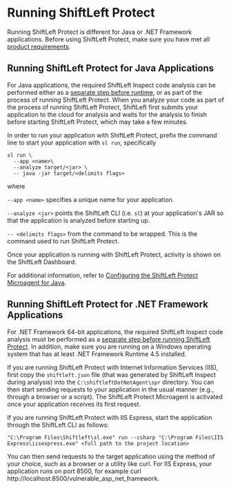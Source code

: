# Running ShiftLeft Protect

Running ShiftLeft Protect is different for Java or .NET Framework applications. Before using ShiftLeft Protect, make sure you have met all [product requirements](../../introduction/requirements.md). 

## Running ShiftLeft Protect for Java Applications

For Java applications, the required ShiftLeft Inspect code analysis can be performed either as a [separate step before runtime](../inspect/analyzing-applications.md), or as part of the process of running ShiftLeft Protect. 
When you analyze your code as part of the process of running ShiftLeft Protect, ShiftLeft first submits your application to the cloud for analysis and waits for the analysis to finish before starting ShiftLeft Protect, which may take a few minutes.

In order to run your application with ShiftLeft Protect, prefix the command line to start your application with `sl run`, specifically

```
sl run \
  --app <name>\
  --analyze target/<jar> \
  -- java -jar target/<delimits flags>
```

where

`--app <name>` specifies a unique name for your application.

`--analyze <jar>` points the ShiftLeft CLI (i.e. `sl`) at your application's JAR so that the application is analyzed before starting up.

`-- <delimits flags>` from the command to be wrapped. This is the command used to run ShiftLeft Protect.

Once your application is running with ShiftLeft Protect, activity is shown on the ShiftLeft Dashboard.

For additional information, refer to [Configuring the ShiftLeft Protect Microagent for Java](../protect/protect-java/configuring-the-microagent.md).

## Running ShiftLeft Protect for .NET Framework Applications

For .NET Framework 64-bit applications, the required ShiftLeft Inspect code analysis must be performed as a [separate step before running ShiftLeft Protect](../inspect/analyzing-applications.md). In addition, make sure you are running on a Windows operating system that has at least .NET Framework Runtime 4.5 installed. 

If you are running ShiftLeft Protect with Internet Information Services (IIS), first copy the `shiftleft.json` file (that was generated by ShiftLeft Inspect during analysis) into the `C:\shiftleftDotNetAgent\spr` directory. You can then start sending requests to your application in the usual manner (e.g., through a browser or a script). The ShiftLeft Protect Microagent is activated once your application receives its first request.

If you are running ShiftLeft Protect with IIS Express, start the application through the ShiftLeft CLI as follows:

```
"C:\Program Files\Shiftleft\sl.exe" run --csharp "C:\Program Files\IIS Express\iisexpress.exe" <full path to the project location>
```
You can then send requests to the target application using the method of your choice, such as a browser or a utility like curl. For IIS Express, your application runs on port 8500, for example curl http://<span></span>localhost:8500/vulnerable_asp_net_framework.
